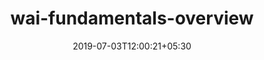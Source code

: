 ---
title: "wai-fundamentals-overview"
date: 2019-07-03T12:00:21+05:30
type: "organisations"
org_name: "World Wide Web Consortium"
repo_desc: "NA"
repo_link: https://github.com/w3c/wai-fundamentals-overview
---